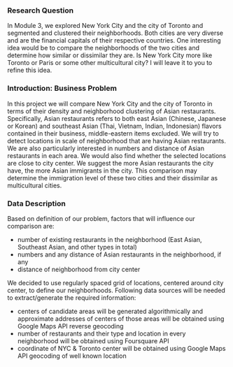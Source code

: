 
### Research Question
In Module 3, we explored New York City and the city of Toronto and segmented and clustered their neighborhoods. Both cities are very diverse and are the financial capitals of their respective countries. One interesting idea would be to compare the neighborhoods of the two cities and determine how similar or dissimilar they are. Is New York City more like Toronto or Paris or some other multicultural city? I will leave it to you to refine this idea.

### Introduction: Business Problem 
In this project we will compare New York City and the city of Toronto in terms of their density and neighborhood clustering of Asian restaurants. Specifically, Asian restaurants refers to both east Asian (Chinese, Japanese or Korean) and southeast Asian (Thai, Vietnam, Indian, Indonesian) flavors contained in their business, middle-eastern items excluded.
We will try to detect locations in scale of neighborhood that are having Asian restaurants. We are also particularly interested in numbers and distance of Asian restaurants in each area. We would also find whether the selected locations are close to city center.
We suggest the more Asian restaurants the city have, the more Asian immigrants in the city. This comparison may determine the immigration level of these two cities and their dissimilar as multicultural cities. 

### Data Description
Based on definition of our problem, factors that will influence our comparison are:

* number of existing restaurants in the neighborhood (East Asian, Southeast Asian, and other types in total)
* numbers and any distance of Asian restaurants in the neighborhood, if any
* distance of neighborhood from city center

We decided to use regularly spaced grid of locations, centered around city center, to define our neighborhoods.
Following data sources will be needed to extract/generate the required information:
* centers of candidate areas will be generated algorithmically and approximate addresses of centers of those areas will be obtained using Google Maps API reverse geocoding
* number of restaurants and their type and location in every neighborhood will be obtained using Foursquare API
* coordinate of NYC & Toronto center will be obtained using Google Maps API geocoding of well known location
